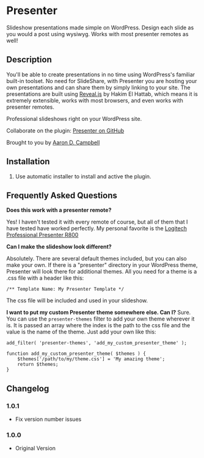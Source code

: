 # Presenter

Slideshow presentations made simple on WordPress. Design each slide as you would a post using wysiwyg. Works with most presenter remotes as well!

## Description

You'll be able to create presentations in no time using WordPress's familiar built-in toolset. No need for SlideShare, with Presenter you are hosting your own presentations and can share them by simply linking to your site. The presentations are built using <a href="https://github.com/hakimel/reveal.js">Reveal.js</a> by Hakim El Hattab, which means it is extremely extensible, works with most browsers, and even works with presenter remotes.

Professional slideshows right on your WordPress site.

Collaborate on the plugin: <a href="http://github.com/aaroncampbell/presenter">Presenter on GitHub</a>

Brought to you by <a href="http://aarondcampbell.com/" title="WordPress Plugins">Aaron D. Campbell</a>

## Installation

1. Use automatic installer to install and active the plugin.

## Frequently Asked Questions

**Does this work with a presenter remote?**

Yes! I haven't tested it with every remote of course, but all of them that I
have tested have worked perfectly. My personal favorite is the
<a href="http://amzn.com/B002GHBUTU">Logitech Professional Presenter R800</a>

**Can I make the slideshow look different?**

Absolutely. There are several default themes included, but you can also make
your own. If there is a "presenter" directory in your WordPress theme, Presenter
will look there for additional themes. All you need for a theme is a .css file
with a header like this:

`/** Template Name: My Presenter Template */`

The css file will be included and used in your slideshow.

**I want to put my custom Presenter theme somewhere else. Can I?**
Sure. You can use the `presenter-themes` filter to add your own theme wherever
it is. It is passed an array where the index is the path to the css file and the
value is the name of the theme. Just add your own like this:

```
add_filter( 'presenter-themes', 'add_my_custom_presenter_theme' );

function add_my_custom_presenter_theme( $themes ) {
	$themes['/path/to/my/theme.css'] = 'My amazing theme';
	return $themes;
}
```

## Changelog

### 1.0.1
* Fix version number issues

### 1.0.0
* Original Version

